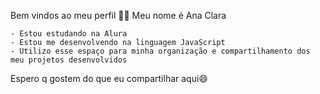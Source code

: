 Bem vindos ao meu perfil 💙🦈
  Meu nome é Ana Clara 
   
    - Estou estudando na Alura
    - Estou me desenvolvendo na linguagem JavaScript
    - Utilizo esse espaço para minha organização e compartilhamento dos meu projetos desenvolvidos

  Espero q gostem do que eu compartilhar aqui😄
